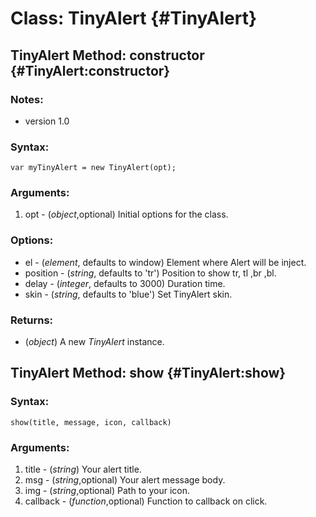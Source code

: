 Class: TinyAlert {#TinyAlert}
=============================




TinyAlert Method: constructor {#TinyAlert:constructor}
-------------------------------------------------------

### Notes:

- version 1.0

### Syntax:

	var myTinyAlert = new TinyAlert(opt);

### Arguments:

1. opt - (*object*,optional) Initial options for the class.

### Options:

* el - (*element*, defaults to window)  Element where Alert will be inject.
* position - (*string*, defaults to 'tr')  Position to show tr, tl ,br ,bl.
* delay - (*integer*, defaults to 3000)  Duration time.
* skin - (*string*, defaults to 'blue') Set TinyAlert skin.

### Returns:

* (*object*) A new *TinyAlert* instance.



TinyAlert Method: show {#TinyAlert:show}
-----------------------------------------


### Syntax:

	show(title, message, icon, callback)


### Arguments:

1. title - (*string*)  Your alert title.
2. msg - (*string*,optional)  Your alert message body.
3. img - (*string*,optional)  Path to your icon.
4. callback - (*function*,optional)  Function to callback on click.




